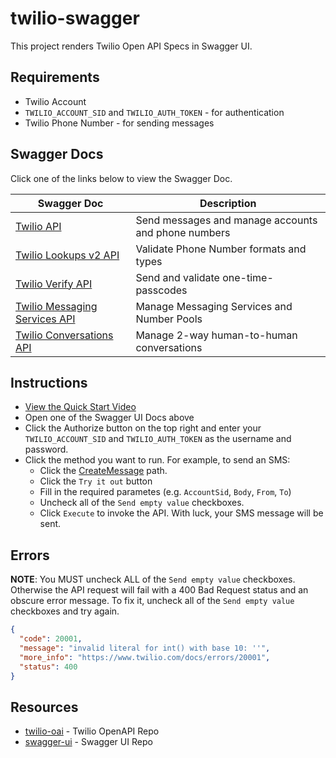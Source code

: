 # twilio-swagger

This project renders Twilio Open API Specs in Swagger UI.

## Requirements

- Twilio Account
- `TWILIO_ACCOUNT_SID` and `TWILIO_AUTH_TOKEN` - for authentication
- Twilio Phone Number - for sending messages

## Swagger Docs

Click one of the links below to view the Swagger Doc.

| Swagger Doc                                                                                  | Description                                         |
| -------------------------------------------------------------------------------------------- | --------------------------------------------------- |
| [Twilio API](https://johnchaffee.wiki/twilio-swagger/apis/messaging/)                             | Send messages and manage accounts and phone numbers |
| [Twilio Lookups v2 API](https://johnchaffee.wiki/twilio-swagger/apis/lookups/)                    | Validate Phone Number formats and types             |
| [Twilio Verify API](https://johnchaffee.wiki/twilio-swagger/apis/verify/)                         | Send and validate one-time-passcodes                |
| [Twilio Messaging Services API](https://johnchaffee.wiki/twilio-swagger/apis/messaging-services/) | Manage Messaging Services and Number Pools          |
| [Twilio Conversations API](https://johnchaffee.wiki/twilio-swagger/apis/conversations/)           | Manage 2-way human-to-human conversations           |

## Instructions

- [View the Quick Start Video](http://johnchaffee.wiki/twilio-swagger/swagger.mp4)
- Open one of the Swagger UI Docs above
- Click the Authorize button on the top right and enter your `TWILIO_ACCOUNT_SID` and `TWILIO_AUTH_TOKEN` as the username and password.
- Click the method you want to run. For example, to send an SMS:
  - Click the [CreateMessage](https://johnchaffee.wiki/twilio-swagger/apis/messaging/#/Messages/CreateMessage) path.
  - Click the `Try it out` button
  - Fill in the required parametes (e.g. `AccountSid`, `Body`, `From`, `To`)
  - Uncheck all of the `Send empty value` checkboxes.
  - Click `Execute` to invoke the API. With luck, your SMS message will be sent.

## Errors

**NOTE**: You MUST uncheck ALL of the `Send empty value` checkboxes. Otherwise the API request will fail with a 400 Bad Request status and an obscure error message. To fix it, uncheck all of the `Send empty value` checkboxes and try again.

```json
{
  "code": 20001,
  "message": "invalid literal for int() with base 10: ''",
  "more_info": "https://www.twilio.com/docs/errors/20001",
  "status": 400
}
```

## Resources

- [twilio-oai](https://github.com/twilio/twilio-oai) - Twilio OpenAPI Repo
- [swagger-ui](https://github.com/swagger-api/swagger-ui) - Swagger UI Repo

<!-- ## Test relative links

- [https://github.com/<username>](../../../)
- [https://github.com/<username>/twilio-swagger](../../)
 -->
